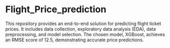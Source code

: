 # Flight_Price_prediction
This repository provides an end-to-end solution for predicting flight ticket prices. It includes data collection, exploratory data analysis (EDA), data preprocessing, and model selection. The chosen model, XGBoost, achieves an RMSE score of 12.5, demonstrating accurate price predictions.
